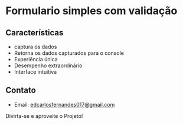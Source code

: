 # Formulario simples com validação

## Características

- captura os dados
- Retorna os dados capturados para o console
- Experiência única
- Desempenho extraordinário
- Interface intuitiva

## Contato

- Email: edcarlosfernandes017@gmail.com

Divirta-se e aproveite o Projeto!

